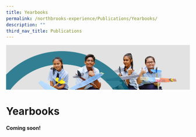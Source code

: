 ```yaml
---
title: Yearbooks
permalink: /northbrooks-experience/Publications/Yearbooks/
description: ""
third_nav_title: Publications
---
```

![](/images/northbrooks%20experience.jpg)

Yearbooks
=========



#### Coming soon!